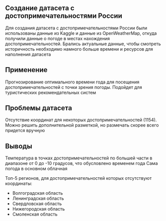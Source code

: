 ## Создание датасета с достопримечательностями России

Для создания  датасета с достопримечательностями России были использованы данные из Kaggle и данные из OpenWeatherMap, откуда получили данные о погоде в местах нахождения достопримечательностей. Брались актуальные данные, чтобы смотреть историчность необходимо намного больше времени и ресурсов для наполнения датасета

## Применение

Прогнозирование оптимального времени года для посещения достопримечательностей с точки зрения погоды. Подойдет для туристических рекомендательных систем

## Проблемы датасета

Отсутствие координат для некоторых достопримечательностей (1154). Можно решить дополнительной разметкой, но размечать скорее всего придется вручную

## Выводы

Температура в точках достопримечательностей по большей части в диапазоне от 0 до -10 градусов, что обусловлено временем года
Сама погода в основном облачная

Топ-5 регионов, для достопримечательностей которых отсутствуют координаты:
 - Волгоградская область
- Ленинградская область
- Свердловская область
- Нижегородская область
- Смоленская область

 
